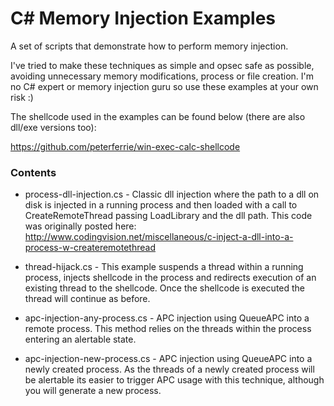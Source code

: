 # C# Memory Injection Examples

A set of scripts that demonstrate how to perform memory injection.

I've tried to make these techniques as simple and opsec safe as possible, avoiding unnecessary memory modifications, process or file creation. I'm no C# expert or memory injection guru so use these examples at your own risk :)

The shellcode used in the examples can be found below (there are also dll/exe versions too): 

https://github.com/peterferrie/win-exec-calc-shellcode

### Contents

- process-dll-injection.cs - Classic dll injection where the path to a dll on disk is injected in a running process and then loaded with a call to CreateRemoteThread passing LoadLibrary and the dll path. This code was originally posted here: http://www.codingvision.net/miscellaneous/c-inject-a-dll-into-a-process-w-createremotethread

- thread-hijack.cs - This example suspends a thread within a running process, injects shellcode in the process and redirects execution of an existing thread to the shellcode. Once the shellcode is executed the thread will continue as before.

- apc-injection-any-process.cs - APC injection using QueueAPC into a remote process. This method relies on the threads within the process entering an alertable state.

- apc-injection-new-process.cs - APC injection using QueueAPC into a newly created process. As the threads of a newly created process will be alertable its easier to trigger APC usage with this technique, although you will generate a new process.
